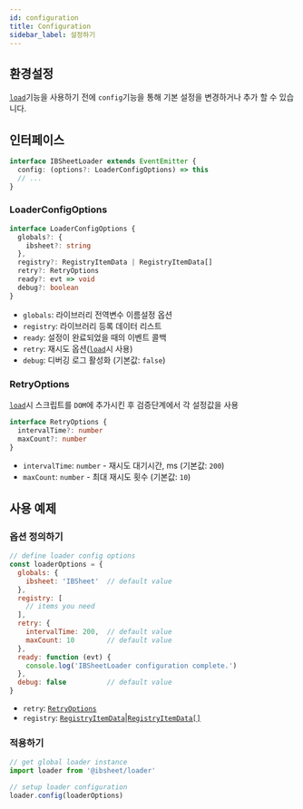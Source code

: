 ```yaml
---
id: configuration
title: Configuration
sidebar_label: 설정하기
---
```


## 환경설정

[`load`](/loader-manual/docs/basic/load)기능을 사용하기 전에 `config`기능을 통해 기본 설정을 변경하거나 추가 할 수 있습니다.

## 인터페이스

```ts
interface IBSheetLoader extends EventEmitter {
  config: (options?: LoaderConfigOptions) => this
  // ...
}
```

### LoaderConfigOptions

```ts
interface LoaderConfigOptions {
  globals?: {
    ibsheet?: string
  },
  registry?: RegistryItemData | RegistryItemData[]
  retry?: RetryOptions
  ready?: evt => void
  debug?: boolean
}
```

* `globals`: 라이브러리 전역변수 이름설정 옵션
* `registry`: 라이브러리 등록 데이터 리스트
* `ready`: 설정이 완료되었을 때의 이벤트 콜백
* `retry`: 재시도 옵션([`load`](/loader-manual/docs/basic/load)시 사용)
* `debug`: 디버깅 로그 활성화 (기본값: `false`)

### RetryOptions

[`load`](/loader-manual/docs/basic/load)시 스크립트를 `DOM`에 추가시킨 후 검증단계에서 각 설정값을 사용

```ts
interface RetryOptions {
  intervalTime?: number
  maxCount?: number
}
```

* `intervalTime`: `number` - 재시도 대기시간, ms (기본값: `200`)
* `maxCount`: `number` - 최대 재시도 횟수 (기본값: `10`)


## 사용 예제

### 옵션 정의하기

```js
// define loader config options
const loaderOptions = {
  globals: {
    ibsheet: 'IBSheet'  // default value
  },
  registry: [
    // items you need
  ],
  retry: {
    intervalTime: 200,  // default value
    maxCount: 10        // default value
  },
  ready: function (evt) {
    console.log('IBSheetLoader configuration complete.')
  },
  debug: false          // default value
}
```

* `retry`: [`RetryOptions`](#retryoptions)
* `registry`: [`RegistryItemData`](/loader-manual/docs/basic/registry#registryitemdata)|[`RegistryItemData[]`](/loader-manual/docs/basic/registry#registryitemdata)

### 적용하기

```js
// get global loader instance
import loader from '@ibsheet/loader'

// setup loader configuration
loader.config(loaderOptions)
```
